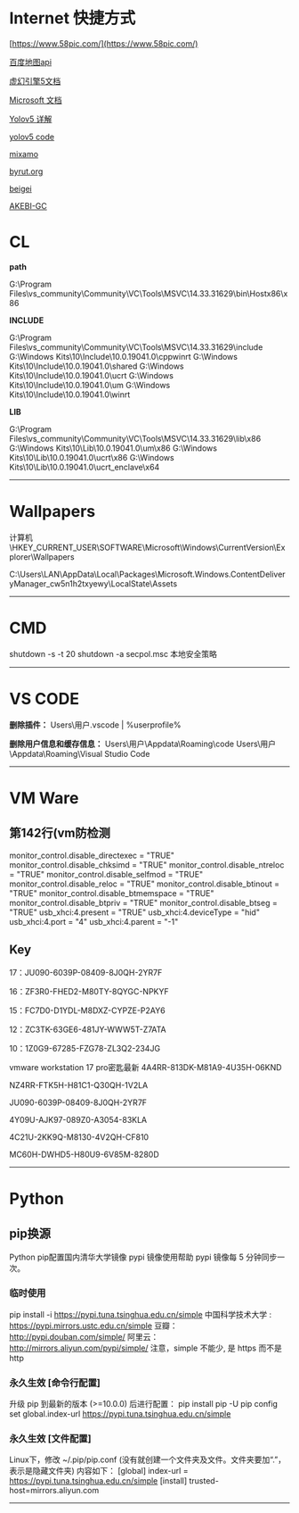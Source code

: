 # Internet 快捷方式

[https://www.58pic.com/](https://www.58pic.com/)

[百度地图api](https://lbsyun.baidu.com/index.php?title=jspopularGL)

[虚幻引擎5文档](https://docs.unrealengine.com/5.0/zh-CN/)

[Microsoft 文档](https://docs.microsoft.com/zh-cn/)

[Yolov5 详解](https://free.aliyun.com/product/product/ecs/freetrial?utm_content=se_1011426966)

[yolov5 code](https://blog.csdn.net/weixin_43334693/article/details/129460666?spm=1001.2014.3001.5501)

[mixamo](http://www.mixamo.com/)

[byrut.org](https://byrut.org/)

[beigei](http://www.byget.xyz/)

[AKEBI-GC](https://github.com/lwd-temp/Akebi-GC)

# CL

**path**

G:\Program Files\vs_community\Community\VC\Tools\MSVC\14.33.31629\bin\Hostx86\x86

**INCLUDE**

G:\Program Files\vs_community\Community\VC\Tools\MSVC\14.33.31629\include
G:\Windows Kits\10\Include\10.0.19041.0\cppwinrt
G:\Windows Kits\10\Include\10.0.19041.0\shared
G:\Windows Kits\10\Include\10.0.19041.0\ucrt
G:\Windows Kits\10\Include\10.0.19041.0\um
G:\Windows Kits\10\Include\10.0.19041.0\winrt

**LIB**

G:\Program Files\vs_community\Community\VC\Tools\MSVC\14.33.31629\lib\x86
G:\Windows Kits\10\Lib\10.0.19041.0\um\x86
G:\Windows Kits\10\Lib\10.0.19041.0\ucrt\x86
G:\Windows Kits\10\Lib\10.0.19041.0\ucrt_enclave\x64

---

# Wallpapers

计算机\HKEY_CURRENT_USER\SOFTWARE\Microsoft\Windows\CurrentVersion\Explorer\Wallpapers

C:\Users\LAN\AppData\Local\Packages\Microsoft.Windows.ContentDeliveryManager_cw5n1h2txyewy\LocalState\Assets

---

# CMD

shutdown -s -t 20
shutdown -a
secpol.msc    本地安全策略

---

# VS CODE

**删除插件：**
Users\用户\.vscode         |   %userprofile%

**删除用户信息和缓存信息：**
Users\用户\Appdata\Roaming\code
Users\用户\Appdata\Roaming\Visual Studio Code

---

# VM Ware

## 第142行(vm防检测

monitor_control.disable_directexec = "TRUE"
monitor_control.disable_chksimd = "TRUE"
monitor_control.disable_ntreloc = "TRUE"
monitor_control.disable_selfmod = "TRUE"
monitor_control.disable_reloc = "TRUE"
monitor_control.disable_btinout = "TRUE"
monitor_control.disable_btmemspace = "TRUE"
monitor_control.disable_btpriv = "TRUE"
monitor_control.disable_btseg = "TRUE"
usb_xhci:4.present = "TRUE"
usb_xhci:4.deviceType = "hid"
usb_xhci:4.port = "4"
usb_xhci:4.parent = "-1"

## **Key**

17：JU090-6039P-08409-8J0QH-2YR7F

16：ZF3R0-FHED2-M80TY-8QYGC-NPKYF

15：FC7D0-D1YDL-M8DXZ-CYPZE-P2AY6

12：ZC3TK-63GE6-481JY-WWW5T-Z7ATA

10：1Z0G9-67285-FZG78-ZL3Q2-234JG

vmware workstation 17 pro密匙最新
4A4RR-813DK-M81A9-4U35H-06KND

NZ4RR-FTK5H-H81C1-Q30QH-1V2LA

JU090-6039P-08409-8J0QH-2YR7F

4Y09U-AJK97-089Z0-A3054-83KLA

4C21U-2KK9Q-M8130-4V2QH-CF810

MC60H-DWHD5-H80U9-6V85M-8280D

---

# Python

## pip换源

Python pip配置国内清华大学镜像
pypi 镜像使用帮助
pypi 镜像每 5 分钟同步一次。

### 临时使用

pip install -i https://pypi.tuna.tsinghua.edu.cn/simple
中国科学技术大学 : https://pypi.mirrors.ustc.edu.cn/simple
豆瓣：http://pypi.douban.com/simple/
阿里云：http://mirrors.aliyun.com/pypi/simple/
注意，simple 不能少, 是 https 而不是 http

### 永久生效 [命令行配置]

升级 pip 到最新的版本 (>=10.0.0) 后进行配置：
pip install pip -U
pip config set global.index-url https://pypi.tuna.tsinghua.edu.cn/simple

### 永久生效 [文件配置]

Linux下，修改 ~/.pip/pip.conf (没有就创建一个文件夹及文件。文件夹要加“.”，表示是隐藏文件夹)
内容如下：
[global]
index-url = https://pypi.tuna.tsinghua.edu.cn/simple
[install]
trusted-host=mirrors.aliyun.com

---

